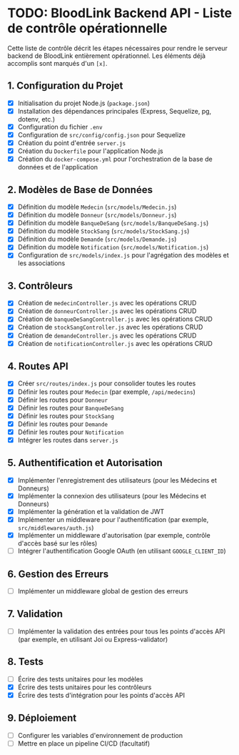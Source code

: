 # TODO: BloodLink Backend API - Liste de contrôle opérationnelle

Cette liste de contrôle décrit les étapes nécessaires pour rendre le serveur backend de BloodLink entièrement opérationnel. Les éléments déjà accomplis sont marqués d'un `[x]`.

## 1. Configuration du Projet

*   [x] Initialisation du projet Node.js (`package.json`)
*   [x] Installation des dépendances principales (Express, Sequelize, pg, dotenv, etc.)
*   [x] Configuration du fichier `.env`
*   [x] Configuration de `src/config/config.json` pour Sequelize
*   [x] Création du point d'entrée `server.js`
*   [x] Création du `Dockerfile` pour l'application Node.js
*   [x] Création du `docker-compose.yml` pour l'orchestration de la base de données et de l'application

## 2. Modèles de Base de Données

*   [x] Définition du modèle `Medecin` (`src/models/Medecin.js`)
*   [x] Définition du modèle `Donneur` (`src/models/Donneur.js`)
*   [x] Définition du modèle `BanqueDeSang` (`src/models/BanqueDeSang.js`)
*   [x] Définition du modèle `StockSang` (`src/models/StockSang.js`)
*   [x] Définition du modèle `Demande` (`src/models/Demande.js`)
*   [x] Définition du modèle `Notification` (`src/models/Notification.js`)
*   [x] Configuration de `src/models/index.js` pour l'agrégation des modèles et les associations

## 3. Contrôleurs

*   [x] Création de `medecinController.js` avec les opérations CRUD
*   [x] Création de `donneurController.js` avec les opérations CRUD
*   [x] Création de `banqueDeSangController.js` avec les opérations CRUD
*   [x] Création de `stockSangController.js` avec les opérations CRUD
*   [x] Création de `demandeController.js` avec les opérations CRUD
*   [x] Création de `notificationController.js` avec les opérations CRUD

## 4. Routes API

*   [x] Créer `src/routes/index.js` pour consolider toutes les routes
*   [x] Définir les routes pour `Medecin` (par exemple, `/api/medecins`)
*   [x] Définir les routes pour `Donneur`
*   [x] Définir les routes pour `BanqueDeSang`
*   [x] Définir les routes pour `StockSang`
*   [x] Définir les routes pour `Demande`
*   [x] Définir les routes pour `Notification`
*   [x] Intégrer les routes dans `server.js`

## 5. Authentification et Autorisation

*   [x] Implémenter l'enregistrement des utilisateurs (pour les Médecins et Donneurs)
*   [x] Implémenter la connexion des utilisateurs (pour les Médecins et Donneurs)
*   [x] Implémenter la génération et la validation de JWT
*   [x] Implémenter un middleware pour l'authentification (par exemple, `src/middlewares/auth.js`)
*   [x] Implémenter un middleware d'autorisation (par exemple, contrôle d'accès basé sur les rôles)
*   [ ] Intégrer l'authentification Google OAuth (en utilisant `GOOGLE_CLIENT_ID`)

## 6. Gestion des Erreurs

*   [ ] Implémenter un middleware global de gestion des erreurs

## 7. Validation

*   [ ] Implémenter la validation des entrées pour tous les points d'accès API (par exemple, en utilisant Joi ou Express-validator)

## 8. Tests

*   [ ] Écrire des tests unitaires pour les modèles
*   [x] Écrire des tests unitaires pour les contrôleurs
*   [x] Écrire des tests d'intégration pour les points d'accès API

## 9. Déploiement

*   [ ] Configurer les variables d'environnement de production
*   [ ] Mettre en place un pipeline CI/CD (facultatif)